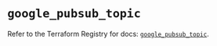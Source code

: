 # `google_pubsub_topic`

Refer to the Terraform Registry for docs: [`google_pubsub_topic`](https://registry.terraform.io/providers/hashicorp/google-beta/6.42.0/docs/resources/google_pubsub_topic).

